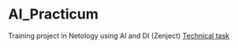 # AI_Practicum
Training project in Netology using AI and DI (Zenject)
[Technical task](https://github.com/itroy32tq/AI_Practicum/blob/main/Technical%20task%20AI.docx)
